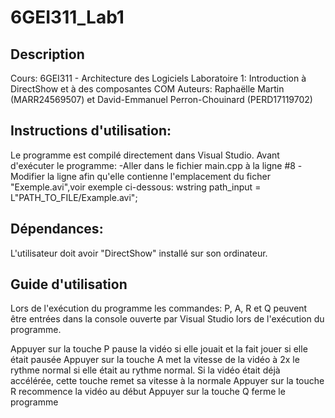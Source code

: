 # 6GEI311_Lab1

## Description
Cours: 6GEI311 - Architecture des Logiciels
Laboratoire 1: Introduction à DirectShow et à des composantes COM
Auteurs: Raphaëlle Martin (MARR24569507) et David-Emmanuel Perron-Chouinard (PERD17119702)

## Instructions d'utilisation:
Le programme est compilé directement dans Visual Studio.
Avant d'exécuter le programme:
-Aller dans le fichier main.cpp à la ligne #8
-Modifier la ligne afin qu'elle contienne l'emplacement du ficher "Exemple.avi",voir exemple ci-dessous:
    wstring path_input = L"PATH_TO_FILE/Example.avi";

## Dépendances:
L'utilisateur doit avoir "DirectShow" installé sur son ordinateur.


## Guide d'utilisation
Lors de l'exécution du programme les commandes: P, A, R et Q peuvent être entrées dans la console ouverte par Visual Studio lors de l'exécution du programme.

Appuyer sur la touche P pause la vidéo si elle jouait et la fait jouer si elle était pausée
Appuyer sur la touche A met la vitesse de la vidéo à 2x le rythme normal si elle était au rythme normal. Si la vidéo était déjà accélérée, cette touche remet sa vitesse à la normale
Appuyer sur la touche R recommence la vidéo au début
Appuyer sur la touche Q ferme le programme


